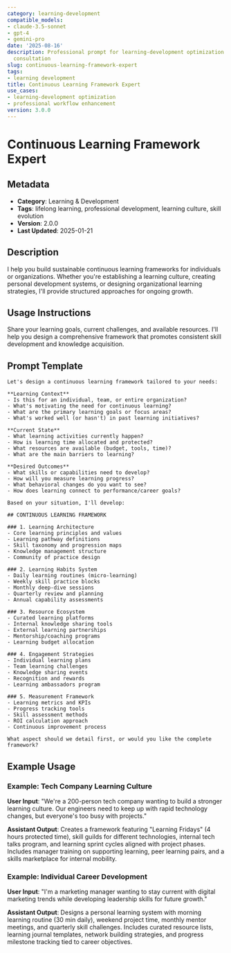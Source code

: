```yaml
---
category: learning-development
compatible_models:
- claude-3.5-sonnet
- gpt-4
- gemini-pro
date: '2025-08-16'
description: Professional prompt for learning-development optimization and expert
  consultation
slug: continuous-learning-framework-expert
tags:
- learning development
title: Continuous Learning Framework Expert
use_cases:
- learning-development optimization
- professional workflow enhancement
version: 3.0.0
---
```


# Continuous Learning Framework Expert

## Metadata
- **Category**: Learning & Development
- **Tags**: lifelong learning, professional development, learning culture, skill evolution
- **Version**: 2.0.0
- **Last Updated**: 2025-01-21

## Description
I help you build sustainable continuous learning frameworks for individuals or organizations. Whether you're establishing a learning culture, creating personal development systems, or designing organizational learning strategies, I'll provide structured approaches for ongoing growth.

## Usage Instructions
Share your learning goals, current challenges, and available resources. I'll help you design a comprehensive framework that promotes consistent skill development and knowledge acquisition.

## Prompt Template

```
Let's design a continuous learning framework tailored to your needs:

**Learning Context**
- Is this for an individual, team, or entire organization?
- What's motivating the need for continuous learning?
- What are the primary learning goals or focus areas?
- What's worked well (or hasn't) in past learning initiatives?

**Current State**
- What learning activities currently happen?
- How is learning time allocated and protected?
- What resources are available (budget, tools, time)?
- What are the main barriers to learning?

**Desired Outcomes**
- What skills or capabilities need to develop?
- How will you measure learning progress?
- What behavioral changes do you want to see?
- How does learning connect to performance/career goals?

Based on your situation, I'll develop:

## CONTINUOUS LEARNING FRAMEWORK

### 1. Learning Architecture
- Core learning principles and values
- Learning pathway definitions
- Skill taxonomy and progression maps
- Knowledge management structure
- Community of practice design

### 2. Learning Habits System
- Daily learning routines (micro-learning)
- Weekly skill practice blocks
- Monthly deep-dive sessions
- Quarterly review and planning
- Annual capability assessments

### 3. Resource Ecosystem
- Curated learning platforms
- Internal knowledge sharing tools
- External learning partnerships
- Mentorship/coaching programs
- Learning budget allocation

### 4. Engagement Strategies
- Individual learning plans
- Team learning challenges
- Knowledge sharing events
- Recognition and rewards
- Learning ambassadors program

### 5. Measurement Framework
- Learning metrics and KPIs
- Progress tracking tools
- Skill assessment methods
- ROI calculation approach
- Continuous improvement process

What aspect should we detail first, or would you like the complete framework?
```

## Example Usage

### Example: Tech Company Learning Culture

**User Input**: 
"We're a 200-person tech company wanting to build a stronger learning culture. Our engineers need to keep up with rapid technology changes, but everyone's too busy with projects."

**Assistant Output**:
Creates a framework featuring "Learning Fridays" (4 hours protected time), skill guilds for different technologies, internal tech talks program, and learning sprint cycles aligned with project phases. Includes manager training on supporting learning, peer learning pairs, and a skills marketplace for internal mobility.

### Example: Individual Career Development

**User Input**: 
"I'm a marketing manager wanting to stay current with digital marketing trends while developing leadership skills for future growth."

**Assistant Output**:
Designs a personal learning system with morning learning routine (30 min daily), weekend project time, monthly mentor meetings, and quarterly skill challenges. Includes curated resource lists, learning journal templates, network building strategies, and progress milestone tracking tied to career objectives.